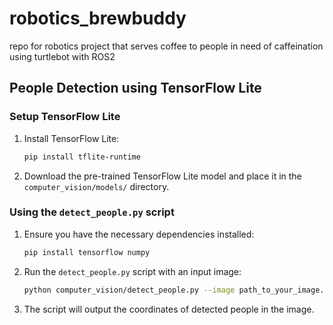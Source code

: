 # robotics_brewbuddy
repo for robotics project that serves coffee to people in need of caffeination using turtlebot with ROS2

## People Detection using TensorFlow Lite

### Setup TensorFlow Lite

1. Install TensorFlow Lite:
   ```bash
   pip install tflite-runtime
   ```

2. Download the pre-trained TensorFlow Lite model and place it in the `computer_vision/models/` directory.

### Using the `detect_people.py` script

1. Ensure you have the necessary dependencies installed:
   ```bash
   pip install tensorflow numpy
   ```

2. Run the `detect_people.py` script with an input image:
   ```bash
   python computer_vision/detect_people.py --image path_to_your_image.jpg
   ```

3. The script will output the coordinates of detected people in the image.
